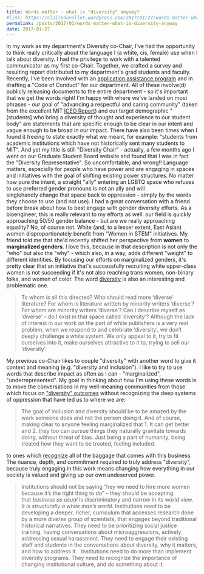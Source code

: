 ```yaml
---
title: Words matter - what is "diversity" anyway?
#link: https://claireduvallet.wordpress.com/2017/01/27/words-matter-what-is-diversity-anyway/
permalink: /posts/2017/01/words-matter-what-is-diversity-anyway
date: 2017-01-27
---
```



In my work as my department's Diversity co-Chair, I've had the opportunity to think really critically about the language I (a white, cis, female) use when I talk about diversity. I had the privilege to work with a talented communicator as my first co-Chair. Together, we crafted a survey and resulting report distributed to my department's grad students and faculty. Recently, I've been involved with an [application assistance program](http://be.mit.edu/academic-programs/prospective-graduate/beaap) and in drafting a "Code of Conduct" for our department. All of these involve(d) publicly releasing documents to the entire department - so it's important that we get the words right!  I'm happy with where we've landed on most phrases - our goal of "advancing a respectful and caring community" (taken from the excellent MIT [ICEO Report](http://iceoreport.mit.edu)) and our target demographic "[students] who bring a diversity of thought and experience to our student body" are statements that are specific enough to be clear in our intent and vague enough to be broad in our impact. There have also been times when I found it freeing to state exactly what we meant, for example: "students from academic institutions which have not historically sent many students to MIT". And yet my title is still "Diversity Chair" - actually, a few months ago I went on our Graduate Student Board website and found that I was in fact the "Diversity Representative". So uncomfortable, and wrong!! Language matters, especially for people who have power and are engaging in spaces and initiatives with the goal of shifting existing power structures. No matter how pure the intent, a straight "ally" entering an LGBTQ space who refuses to use preferred gender pronouns is not an ally and will singlehandly change that space back to oppression - simply by the words they choose to use (and not use). I had a great conversation with a friend before break about how to best engage with gender diversity efforts. As a bioengineer, this is really relevant to my efforts as well: our field is quickly approaching 50/50 gender balance - but are we really approaching equality? No, of course not. White (and, to a lesser extent, East Asian) women disproportionately benefit from "Women in STEM" initiatives. My friend told me that she'd recently shifted her perspective from **women** to **marginalized genders**. I love this, because in that description is not only the "who" but also the "why" - which also, in a way, adds different "weight" to different identities. By focusing our efforts on marginalized genders, it's pretty clear that an initiative that's successfully recruiting white upper-class women is not succeeding if it's not also reaching trans women, non-binary folks, and women of color. The word [diversity](https://mediadiversified.org/2015/12/30/is-diversity-is-only-for-white-people/) is also an interesting and problematic one. 

> To whom is all this directed? Who should read more ‘diverse’ literature? For whom is literature written by minority writers ‘diverse’? For whom are minority writers ‘diverse’? Can I describe myself as ‘diverse’ – do I exist in that space called ‘diversity’? Although the lack of interest in our work on the part of white publishers is a very real problem, when we respond to and celebrate ‘diversity’, we don’t deeply challenge a white system. We only appeal to it, try to fit ourselves into it, make ourselves attractive to it to, trying to sell our ‘diversity’.

My previous co-Chair likes to couple "diversity" with another word to give it context and meaning (e.g. "diversity and inclusion"). I like to try to use words that describe impact as often as I can - "marginalized", "underrepresented". My goal in thinking about how I'm using these words is to move the conversations in my well-meaning communities from those which focus on ["diversity" outcomes](https://diversityjc.wordpress.com/2016/01/29/recap-what-is-diversity/) without recognizing the deep systems of oppression that have led us to where we are: 

> The goal of inclusion and diversity should be to be amazed by the work someone does and not the person doing it. And of course, making clear to anyone feeling marginalized that 1. It can get better and 2. they too can pursue things they naturally gravitate towards doing, without threat of bias. Just being a part of humanity, being treated how they want to be treated, feeling included.

to ones which [recognize](https://diversityjc.wordpress.com/2016/02/01/what-is-diversity-take-2/) all of the baggage that comes with this business. The nuance, depth, and commitment required to truly address "diversity", because truly engaging in this work means changing how everything in our society is valued and giving up our own undeserved power. 

> Institutions should not be saying “hey we need to hire more women because it’s the right thing to do” – they should be accepting that _business as usual_ is discriminatory and narrow in its world view. _It is structurally a white man’s world_. Institutions need to be developing a deeper, richer, curriculum that accesses research done by a more _diverse_ group of scientists, that engages beyond traditional historical narratives. They need to be prioritizing social justice training, having conversations about microaggressions, actively addressing sexual harassment. They need to engage their existing staff and students in the conversations about diversity, why it matters, and how to address it. ` `Institutions need to do more than implement diversity programs. They need to recognize the importance of changing institutional culture, and do something about it.